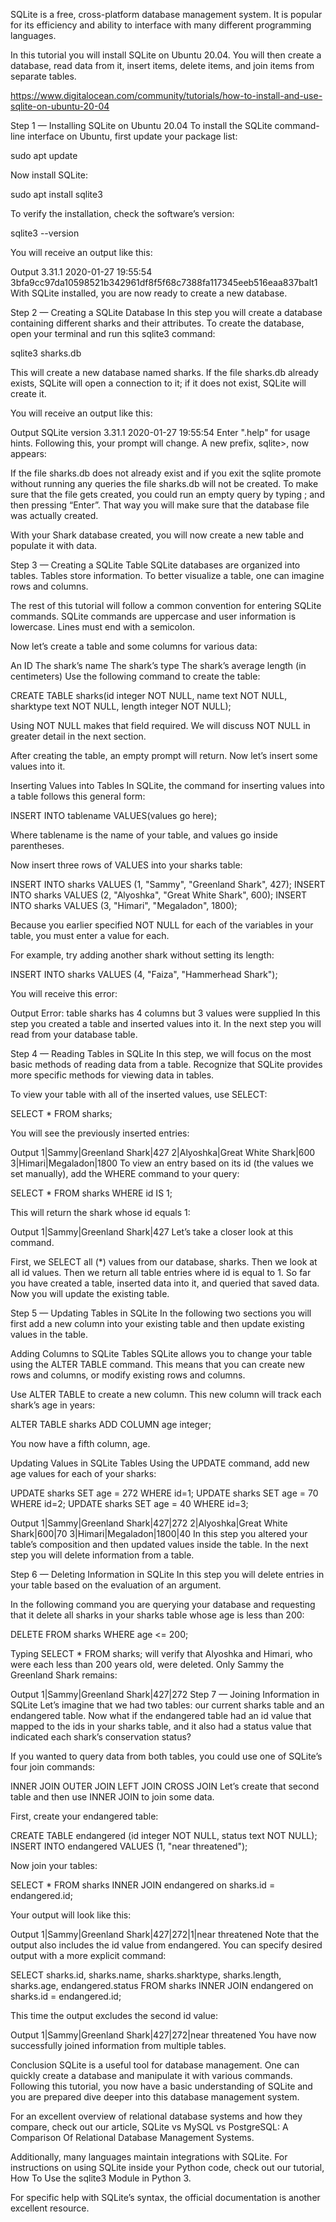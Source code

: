 SQLite is a free, cross-platform database management system. It is popular for its efficiency and ability to interface with many different programming languages.

In this tutorial you will install SQLite on Ubuntu 20.04. You will then create a database, read data from it, insert items, delete items, and join items from separate tables.

https://www.digitalocean.com/community/tutorials/how-to-install-and-use-sqlite-on-ubuntu-20-04


Step 1 — Installing SQLite on Ubuntu 20.04
To install the SQLite command-line interface on Ubuntu, first update your package list:

sudo apt update
 
Now install SQLite:

sudo apt install sqlite3
 
To verify the installation, check the software’s version:

sqlite3 --version
 
You will receive an output like this:

Output
3.31.1 2020-01-27 19:55:54 3bfa9cc97da10598521b342961df8f5f68c7388fa117345eeb516eaa837balt1
With SQLite installed, you are now ready to create a new database.

Step 2 — Creating a SQLite Database
In this step you will create a database containing different sharks and their attributes. To create the database, open your terminal and run this sqlite3 command:

sqlite3 sharks.db
 
This will create a new database named sharks. If the file sharks.db already exists, SQLite will open a connection to it; if it does not exist, SQLite will create it.

You will receive an output like this:

Output
SQLite version 3.31.1 2020-01-27 19:55:54
Enter ".help" for usage hints.
Following this, your prompt will change. A new prefix, sqlite>, now appears:


 
If the file sharks.db does not already exist and if you exit the sqlite promote without running any queries the file sharks.db will not be created. To make sure that the file gets created, you could run an empty query by typing ; and then pressing “Enter”. That way you will make sure that the database file was actually created.

With your Shark database created, you will now create a new table and populate it with data.

Step 3 — Creating a SQLite Table
SQLite databases are organized into tables. Tables store information. To better visualize a table, one can imagine rows and columns.

The rest of this tutorial will follow a common convention for entering SQLite commands. SQLite commands are uppercase and user information is lowercase. Lines must end with a semicolon.

Now let’s create a table and some columns for various data:

An ID
The shark’s name
The shark’s type
The shark’s average length (in centimeters)
Use the following command to create the table:

CREATE TABLE sharks(id integer NOT NULL, name text NOT NULL, sharktype text NOT NULL, length integer NOT NULL);
 
Using NOT NULL makes that field required. We will discuss NOT NULL in greater detail in the next section.

After creating the table, an empty prompt will return. Now let’s insert some values into it.

Inserting Values into Tables
In SQLite, the command for inserting values into a table follows this general form:

INSERT INTO tablename VALUES(values go here);
 
Where tablename is the name of your table, and values go inside parentheses.

Now insert three rows of VALUES into your sharks table:

INSERT INTO sharks VALUES (1, "Sammy", "Greenland Shark", 427);
INSERT INTO sharks VALUES (2, "Alyoshka", "Great White Shark", 600);
INSERT INTO sharks VALUES (3, "Himari", "Megaladon", 1800);
 
Because you earlier specified NOT NULL for each of the variables in your table, you must enter a value for each.

For example, try adding another shark without setting its length:

INSERT INTO sharks VALUES (4, "Faiza", "Hammerhead Shark");
 
You will receive this error:

Output
Error: table sharks has 4 columns but 3 values were supplied
In this step you created a table and inserted values into it. In the next step you will read from your database table.

Step 4 — Reading Tables in SQLite
In this step, we will focus on the most basic methods of reading data from a table. Recognize that SQLite provides more specific methods for viewing data in tables.

To view your table with all of the inserted values, use SELECT:

SELECT * FROM sharks;
 
You will see the previously inserted entries:

Output
1|Sammy|Greenland Shark|427
2|Alyoshka|Great White Shark|600
3|Himari|Megaladon|1800
To view an entry based on its id (the values we set manually), add the WHERE command to your query:

SELECT * FROM sharks WHERE id IS 1;
 
This will return the shark whose id equals 1:

Output
1|Sammy|Greenland Shark|427
Let’s take a closer look at this command.

First, we SELECT all (*) values from our database, sharks.
Then we look at all id values.
Then we return all table entries where id is equal to 1.
So far you have created a table, inserted data into it, and queried that saved data. Now you will update the existing table.

Step 5 — Updating Tables in SQLite
In the following two sections you will first add a new column into your existing table and then update existing values in the table.

Adding Columns to SQLite Tables
SQLite allows you to change your table using the ALTER TABLE command. This means that you can create new rows and columns, or modify existing rows and columns.

Use ALTER TABLE to create a new column. This new column will track each shark’s age in years:

ALTER TABLE sharks ADD COLUMN age integer;
 
You now have a fifth column, age.

Updating Values in SQLite Tables
Using the UPDATE command, add new age values for each of your sharks:

UPDATE sharks SET age = 272 WHERE id=1;
UPDATE sharks SET age = 70 WHERE id=2;
UPDATE sharks SET age = 40 WHERE id=3;
 
Output
1|Sammy|Greenland Shark|427|272
2|Alyoshka|Great White Shark|600|70
3|Himari|Megaladon|1800|40
In this step you altered your table’s composition and then updated values inside the table. In the next step you will delete information from a table.

Step 6 — Deleting Information in SQLite
In this step you will delete entries in your table based on the evaluation of an argument.

In the following command you are querying your database and requesting that it delete all sharks in your sharks table whose age is less than 200:

DELETE FROM sharks WHERE age <= 200;
 
Typing SELECT * FROM sharks; will verify that Alyoshka and Himari, who were each less than 200 years old, were deleted. Only Sammy the Greenland Shark remains:

Output
1|Sammy|Greenland Shark|427|272
Step 7 — Joining Information in SQLite
Let’s imagine that we had two tables: our current sharks table and an endangered table. Now what if the endangered table had an id value that mapped to the ids in your sharks table, and it also had a status value that indicated each shark’s conservation status?

If you wanted to query data from both tables, you could use one of SQLite’s four join commands:

INNER JOIN
OUTER JOIN
LEFT JOIN
CROSS JOIN
Let’s create that second table and then use INNER JOIN to join some data.

First, create your endangered table:

CREATE TABLE endangered (id integer NOT NULL, status text NOT NULL);
INSERT INTO endangered VALUES (1,  "near threatened");
 
Now join your tables:

SELECT * FROM sharks INNER JOIN endangered on sharks.id = endangered.id;
 
Your output will look like this:

Output
1|Sammy|Greenland Shark|427|272|1|near threatened
Note that the output also includes the id value from endangered. You can specify desired output with a more explicit command:

SELECT sharks.id, sharks.name, sharks.sharktype, sharks.length, sharks.age, endangered.status FROM sharks INNER JOIN endangered on sharks.id = endangered.id;
 
This time the output excludes the second id value:

Output
1|Sammy|Greenland Shark|427|272|near threatened
You have now successfully joined information from multiple tables.

Conclusion
SQLite is a useful tool for database management. One can quickly create a database and manipulate it with various commands. Following this tutorial, you now have a basic understanding of SQLite and you are prepared dive deeper into this database management system.

For an excellent overview of relational database systems and how they compare, check out our article, SQLite vs MySQL vs PostgreSQL: A Comparison Of Relational Database Management Systems.

Additionally, many languages maintain integrations with SQLite. For instructions on using SQLite inside your Python code, check out our tutorial, How To Use the sqlite3 Module in Python 3.

For specific help with SQLite’s syntax, the official documentation is another excellent resource.